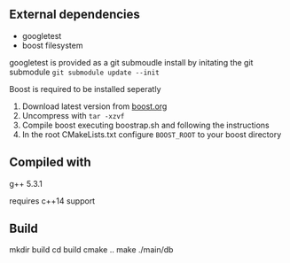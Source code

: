 External dependencies
-----------------
* googletest
* boost filesystem

googletest is provided as a git submoudle
install by initating the git submodule
`git submodule update --init`

Boost is required to be installed seperatly

1. Download latest version from [boost.org](Http://www.boost.org/)
2. Uncompress with `tar -xzvf`
3. Compile boost executing boostrap.sh and following the instructions
4. In the root CMakeLists.txt configure `BOOST_ROOT` to your boost directory

Compiled with
------------
g++ 5.3.1

requires c++14 support

Build
----- 
mkdir build
cd build
cmake ..
make
./main/db
